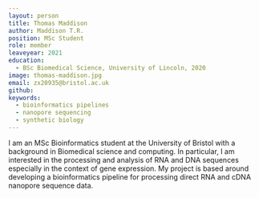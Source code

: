 ```yaml
---
layout: person
title: Thomas Maddison
author: Maddison T.R.
position: MSc Student
role: member
leaveyear: 2021
education:
  - BSc Biomedical Science, University of Lincoln, 2020
image: thomas-maddison.jpg
email: zx20935@bristol.ac.uk
github: 
keywords:
  - bioinformatics pipelines
  - nanopore sequencing
  - synthetic biology
---
```

I am an MSc Bioinformatics student at the University of Bristol with a background in Biomedical science and computing. In particular, I am interested in the processing and analysis of RNA and DNA sequences especially in the context of gene expression. My project is based around developing a bioinformatics pipeline for processing direct RNA and cDNA nanopore sequence data.